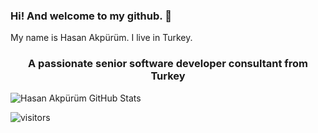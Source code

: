 ### Hi! And welcome to my github. 👋


My name is Hasan Akpürüm. I live in Turkey.
<h3 align="center">A passionate senior software developer consultant from Turkey</h3>

![Hasan Akpürüm GitHub Stats](https://github-readme-stats.vercel.app/api?username=hakpurum&show_icons=true)

  ![visitors](https://img.shields.io/badge/dynamic/json?color=informational&label=visitor%20count&query=value&url=https%3A%2F%2Fapi.countapi.xyz%2Fhit%2Fhakpurum.hakpurum%2Freadme)

